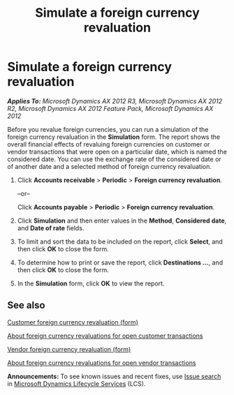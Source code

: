 ﻿---
title: Simulate a foreign currency revaluation
TOCTitle: Simulate a foreign currency revaluation
ms:assetid: 1ea4a25d-4b40-4078-93cd-95c8b2e87504
ms:mtpsurl: https://technet.microsoft.com/en-us/library/Aa496778(v=AX.60)
ms:contentKeyID: 36056148
ms.date: 04/18/2014
mtps_version: v=AX.60
---

# Simulate a foreign currency revaluation 


_**Applies To:** Microsoft Dynamics AX 2012 R3, Microsoft Dynamics AX 2012 R2, Microsoft Dynamics AX 2012 Feature Pack, Microsoft Dynamics AX 2012_

Before you revalue foreign currencies, you can run a simulation of the foreign currency revaluation in the **Simulation** form. The report shows the overall financial effects of revaluing foreign currencies on customer or vendor transactions that were open on a particular date, which is named the considered date. You can use the exchange rate of the considered date or of another date and a selected method of foreign currency revaluation.

1.  Click **Accounts receivable** \> **Periodic** \> **Foreign currency revaluation**.
    
    –or–
    
    Click **Accounts payable** \> **Periodic** \> **Foreign currency revaluation**.

2.  Click **Simulation** and then enter values in the **Method**, **Considered date**, and **Date of rate** fields.

3.  To limit and sort the data to be included on the report, click **Select**, and then click **OK** to close the form.

4.  To determine how to print or save the report, click **Destinations ...**, and then click **OK** to close the form.

5.  In the **Simulation** form, click **OK** to view the report.

## See also

[Customer foreign currency revaluation (form)](https://technet.microsoft.com/en-us/library/aa586009\(v=ax.60\))

[About foreign currency revaluations for open customer transactions](about-foreign-currency-revaluations-for-open-customer-transactions.md)

[Vendor foreign currency revaluation (form)](https://technet.microsoft.com/en-us/library/aa500833\(v=ax.60\))

[About foreign currency revaluations for open vendor transactions](about-foreign-currency-revaluations-for-open-vendor-transactions.md)

  
**Announcements:** To see known issues and recent fixes, use [Issue search](http://go.microsoft.com/fwlink/?linkid=389258) in [Microsoft Dynamics Lifecycle Services](http://go.microsoft.com/fwlink/?linkid=306505) (LCS).

